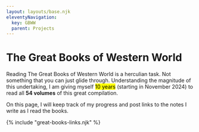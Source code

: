 ```yaml
---
layout: layouts/base.njk
eleventyNavigation:
  key: GBWW
  parent: Projects
---
```


# The Great Books of Western World

Reading The Great Books of Western World is a herculian task. Not something that you can just glide through. Understanding the magnitude of this undertaking, I am giving myself <mark>10 years</mark> (starting in November 2024) to read all <strong>54 volumes</strong> of this great compilation.

On this page, I will keep track of my progress and post links to the notes I write as I read the books.

{% include "great-books-links.njk" %}